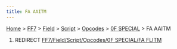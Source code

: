 ```yaml
---
title: FA AAITM
---
```


[Home](../../../../../Main%20Page.md.md) > [FF7](../../../../../FF7.md) > [Field](../../../../Field.md) > [Script](../../../Script.md) > [Opcodes](../../Opcodes.md) > [0F SPECIAL](../0F%20SPECIAL.md) > FA AAITM

1.  REDIRECT [FF7/Field/Script/Opcodes/0F SPECIAL/FA FLITM][]

  [FF7/Field/Script/Opcodes/0F SPECIAL/FA FLITM]: ../0F%20SPECIAL/FA%20FLITM.md
    "wikilink"

